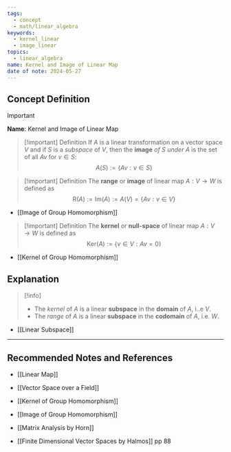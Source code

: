 ```yaml
---
tags:
  - concept
  - math/linear_algebra
keywords:
  - kernel_linear
  - image_linear
topics:
  - linear_algebra
name: Kernel and Image of Linear Map
date of note: 2024-05-27
---
```


## Concept Definition

>[!important]
>**Name**: Kernel and Image of Linear Map

>[!important] Definition
>If $A$ is a linear transformation on a vector space $V$ and if $S$ is a *subspace* of $V$, then the **image** *of* $S$ *under* $A$ is the set of all $Av$ for $v \in S$:
>$$
>A(S) := \left\{ Av: v\in S \right\} 
>$$ 


>[!important] Definition
>The **range** or **image** of linear map $A: V \to W$ is defined as
>$$
>\text{R}(A) := \text{Im}(A) := A(V) = \left\{ Av: v\in V \right\} 
>$$

- [[Image of Group Homomorphism]]


>[!important] Definition
>The **kernel** or **null-space** of linear map $A: V \to W$ is defined as
>$$
>\text{Ker}(A) := \left\{v\in V: Av = 0 \right\} 
>$$

- [[Kernel of Group Homomorphism]]

## Explanation

>[!info]
>- The *kernel* of $A$ is a linear **subspace** in the **domain** of $A$, i..e $V$. 
>- The *range* of $A$ is a linear **subspace** in the **codomain** of $A$, i.e. $W$.

- [[Linear Subspace]]




-----------
##  Recommended Notes and References

- [[Linear Map]]
- [[Vector Space over a Field]]

- [[Kernel of Group Homomorphism]]
- [[Image of Group Homomorphism]]


- [[Matrix Analysis by Horn]]
- [[Finite Dimensional Vector Spaces by Halmos]] pp 88